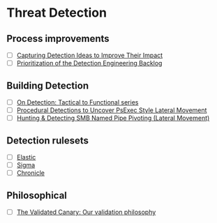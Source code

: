 # Threat Detection

## Process improvements
- [ ] [Capturing Detection Ideas to Improve Their Impact](https://cyb3rops.medium.com/capturing-detection-ideas-to-improve-their-impact-311cf4e1c7a8)
- [ ] [Prioritization of the Detection Engineering Backlog](https://posts.specterops.io/prioritization-of-the-detection-engineering-backlog-dcb18a896981)

## Building Detection
- [ ] [On Detection: Tactical to Functional series](https://medium.com/@jaredcatkinson)
- [ ] [Procedural Detections to Uncover PsExec Style Lateral Movement](https://bherunda.medium.com/procedural-detections-to-uncover-psexec-style-lateral-movement-5e83932eeb7e)
- [ ] [Hunting & Detecting SMB Named Pipe Pivoting (Lateral Movement)](https://bherunda.medium.com/hunting-detecting-smb-named-pipe-pivoting-lateral-movement-b4382bd1df4)

## Detection rulesets
- [ ] [Elastic](https://github.com/elastic/detection-rules)
- [ ] [Sigma](https://github.com/SigmaHQ/sigma/)
- [ ] [Chronicle](https://github.com/chronicle/GCTI)

## Philosophical
- [ ] [The Validated Canary: Our validation philosophy](https://redcanary.com/blog/detection-validation/)
